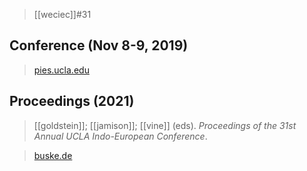 > [[weciec]]#31



## Conference (Nov 8-9, 2019)
> [pies.ucla.edu](https://pies.ucla.edu/conference/weciec-archives/weciec-31/)

## Proceedings (2021)

> [[goldstein]]; [[jamison]]; [[vine]] (eds). *Proceedings of the 31st Annual UCLA Indo-European Conference*.

> [buske.de](https://buske.de/proceedings-of-the-31st-annual-ucla-indo-european-conference.html)